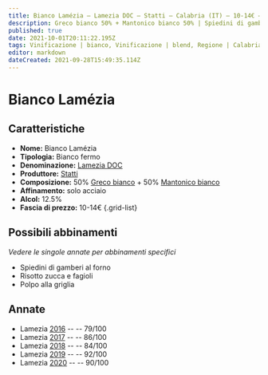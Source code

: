 ```yaml
---
title: Bianco Lamézia – Lamezia DOC – Statti – Calabria (IT) – 10-14€ – 1★-5★
description: Greco bianco 50% + Mantonico bianco 50% | Spiedini di gamberi al forno – Risotto zucca e fagioli – Polpo alla griglia
published: true
date: 2021-10-01T20:11:22.195Z
tags: Vinificazione | bianco, Vinificazione | blend, Regione | Calabria (IT), Vinificazione | fermo, Valutazioni | 5 stelle, greco bianco, mantonico bianco, spiedini di gamberi al forno, risotto zucca e fagioli, Polpo alla griglia, Prezzi | 10-14€
editor: markdown
dateCreated: 2021-09-28T15:49:35.114Z
---
```


 # Bianco Lamézia

## Caratteristiche
- **Nome:** Bianco Lamézia
- **Tipologia:** Bianco fermo
- **Denominazione:** [Lamezia DOC](/denominazioni/Italia/Calabria/DOC/Lamezia)
- **Produttore:** [Statti](/produttori/Italia/Calabria/Statti)
- **Composizione:** 50% [Greco bianco](/vitigni/Italia/bacca-bianca/greco-bianco) + 50% [Mantonico bianco](/vitigni/Italia/bacca-bianca/mantonico-bianco) 
- **Affinamento:** solo acciaio
- **Alcol:** 12.5%
- **Fascia di prezzo:** 10-14€
{.grid-list}



## Possibili abbinamenti
*Vedere le singole annate per abbinamenti specifici*

- Spiedini di gamberi al forno
- Risotto zucca e fagioli
- Polpo alla griglia

## Annate
- Lamezia [2016](vini/Italia/Calabria/Statti/Lamezia-bianco/2016) -- <span class="star-1"></span> -- 79/100
- Lamezia [2017](vini/Italia/Calabria/Statti/Lamezia-bianco/2017) -- <span class="star-3"></span> -- 86/100
- Lamezia [2018](vini/Italia/Calabria/Statti/Lamezia-bianco/2018) -- <span class="star-2"></span> -- 84/100
- Lamezia [2019](vini/Italia/Calabria/Statti/Lamezia-bianco/2019) -- <span class="star-5"></span> -- 92/100
- Lamezia [2020](vini/Italia/Calabria/Statti/Lamezia-bianco/2020) -- <span class="star-4"></span> -- 90/100
